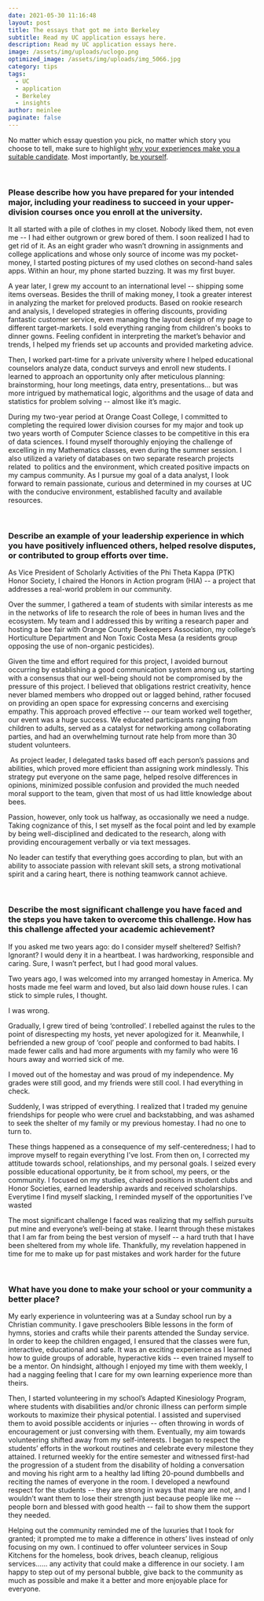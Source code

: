 ```yaml
---
date: 2021-05-30 11:16:48
layout: post
title: The essays that got me into Berkeley
subtitle: Read my UC application essays here.
description: Read my UC application essays here.
image: /assets/img/uploads/uclogo.png
optimized_image: /assets/img/uploads/img_5066.jpg
category: tips
tags:
  - UC
  - application
  - Berkeley
  - insights
author: meinlee
paginate: false
---
```

No matter which essay question you pick, no matter which story you choose to tell, make sure to highlight <u>why your experiences make you a suitable candidate</u>. Most importantly, <u>be yourself</u>.

<br>

### Please describe how you have prepared for your intended major, including your readiness to succeed in your upper-division courses once you enroll at the university.

It all started with a pile of clothes in my closet. Nobody liked them, not even me -- I had either outgrown or grew bored of them. I soon realized I had to get rid of it. As an eight grader who wasn’t drowning in assignments and college applications and whose only source of income was my pocket-money, I started posting pictures of my used clothes on second-hand sales apps. Within an hour, my phone started buzzing. It was my first buyer.

A year later, I grew my account to an international level -- shipping some items overseas. Besides the thrill of making money, I took a greater interest in analyzing the market for preloved products. Based on rookie research and analysis, I developed strategies in offering discounts, providing fantastic customer service, even managing the layout design of my page to different target-markets. I sold everything ranging from children's books to dinner gowns. Feeling confident in interpreting the market’s behavior and trends, I helped my friends set up accounts and provided marketing advice.

Then, I worked part-time for a private university where I helped educational counselors analyze data, conduct surveys and enroll new students. I learned to approach an opportunity only after meticulous planning: brainstorming, hour long meetings, data entry, presentations… but was more intrigued by mathematical logic, algorithms and the usage of data and statistics for problem solving -- almost like it’s magic. 

During my two-year period at Orange Coast College, I committed to completing the required lower division courses for my major and took up two years worth of Computer Science classes to be competitive in this era of data sciences. I found myself thoroughly enjoying the challenge of excelling in my Mathematics classes, even during the summer session. I also utilized a variety of databases on two separate research projects related  to politics and the environment, which created positive impacts on my campus community. As I pursue my goal of a data analyst, I look forward to remain passionate, curious and determined in my courses at UC with the conducive environment, established faculty and available resources.

<br>

### Describe an example of your leadership experience in which you have positively influenced others, helped resolve disputes, or contributed to group efforts over time.

As Vice President of Scholarly Activities of the Phi Theta Kappa (PTK) Honor Society, I chaired the Honors in Action program (HIA) -- a project that addresses a real-world problem in our community. 

Over the summer, I gathered a team of students with similar interests as me in the networks of life to research the role of bees in human lives and the ecosystem. My team and I addressed this by writing a research paper and hosting a bee fair with Orange County Beekeepers Association, my college’s Horticulture Department and Non Toxic Costa Mesa (a residents group opposing the use of non-organic pesticides). 

Given the time and effort required for this project, I avoided burnout occurring by establishing a good communication system among us, starting with a consensus that our well-being should not be compromised by the pressure of this project. I believed that obligations restrict creativity, hence never blamed members who dropped out or lagged behind, rather focused on providing an open space for expressing concerns and exercising empathy. This approach proved effective -- our team worked well together, our event was a huge success. We educated participants ranging from children to adults, served as a catalyst for networking among collaborating parties, and had an overwhelming turnout rate help from more than 30 student volunteers.

 As project leader, I delegated tasks based off each person’s passions and abilities, which proved more efficient than assigning work mindlessly. This strategy put everyone on the same page, helped resolve differences in opinions, minimized possible confusion and provided the much needed moral support to the team, given that most of us had little knowledge about bees.

Passion, however, only took us halfway, as occasionally we need a nudge. Taking cognizance of this, I set myself as the focal point and led by example by being well-disciplined and dedicated to the research, along with providing encouragement verbally or via text messages.

No leader can testify that everything goes according to plan, but with an ability to associate passion with relevant skill sets, a strong motivational spirit and a caring heart, there is nothing teamwork cannot achieve.

<br>

### Describe the most significant challenge you have faced and the steps you have taken to overcome this challenge. How has this challenge affected your academic achievement?    

If you asked me two years ago: do I consider myself sheltered? Selfish? Ignorant? I would deny it in a heartbeat. I was hardworking, responsible and caring. Sure, I wasn’t perfect, but I had good moral values.

Two years ago, I was welcomed into my arranged homestay in America. My hosts made me feel warm and loved, but also laid down house rules. I can stick to simple rules, I thought. 

I was wrong.

Gradually, I grew tired of being ‘controlled’. I rebelled against the rules to the point of disrespecting my hosts, yet never apologized for it. Meanwhile, I befriended a new group of ‘cool’ people and conformed to bad habits. I made fewer calls and had more arguments with my family who were 16 hours away and worried sick of me. 

I moved out of the homestay and was proud of my independence. My grades were still good, and my friends were still cool. I had everything in check. 

Suddenly, I was stripped of everything. I realized that I traded my genuine friendships for people who were cruel and backstabbing, and was ashamed to seek the shelter of my family or my previous homestay. I had no one to turn to. 

These things happened as a consequence of my self-centeredness; I had to improve myself to regain everything I’ve lost. From then on, I corrected my attitude towards school, relationships, and my personal goals. I seized every possible educational opportunity, be it from school, my peers, or the community. I focused on my studies, chaired positions in student clubs and Honor Societies, earned leadership awards and received scholarships. Everytime I find myself slacking, I reminded myself of the opportunities I’ve wasted

The most significant challenge I faced was realizing that my selfish pursuits put mine and everyone’s well-being at stake. I learnt through these mistakes that I am far from being the best version of myself -- a hard truth that I have been sheltered from my whole life. Thankfully, my revelation happened in time for me to make up for past mistakes and work harder for the future

<br>



### What have you done to make your school or your community a better place?

My early experience in volunteering was at a Sunday school run by a Christian community. I gave preschoolers Bible lessons in the form of hymns, stories and crafts while their parents attended the Sunday service. In order to keep the children engaged, I ensured that the classes were fun, interactive, educational and safe. It was an exciting experience as I learned how to guide groups of adorable, hyperactive kids -- even trained myself to be a mentor. On hindsight, although I enjoyed my time with them weekly, I had a nagging feeling that I care for my own learning experience more than theirs.

Then, I started volunteering in my school’s Adapted Kinesiology Program, where students with disabilities and/or chronic illness can perform simple workouts to maximize their physical potential. I assisted and supervised them to avoid possible accidents or injuries -- often throwing in words of encouragement or just conversing with them. Eventually, my aim towards volunteering shifted away from my self-interests. I began to respect the students’ efforts in the workout routines and celebrate every milestone they attained. I returned weekly for the entire semester and witnessed first-had the progression of a student from the disability of holding a conversation and moving his right arm to a healthy lad lifting 20-pound dumbbells and reciting the names of everyone in the room. I developed a newfound respect for the students -- they are strong in ways that many are not, and I wouldn’t want them to lose their strength just because people like me -- people born and blessed with good health -- fail to show them the support they needed.

Helping out the community reminded me of the luxuries that I took for granted; it prompted me to make a difference in others’ lives instead of only focusing on my own. I continued to offer volunteer services in Soup Kitchens for the homeless, book drives, beach cleanup, religious services…… any activity that could make a difference in our society. I am happy to step out of my personal bubble, give back to the community as much as possible and make it a better and more enjoyable place for everyone.